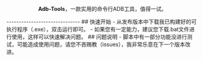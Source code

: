 <p align="center"><b>Adb-Tools</b>，一款实用的命令行ADB工具，值得一试。</p>
------------------------------
## 快速开始
- 从发布版本中下载我已构建好的可执行程序（.exe），双击运行即可。
- 如果您有一定能力，建议您下载.bat文件进行使用，这样可以快速解决问题。
## 问题说明
- 脚本中有一部分功能没进行测试，可能造成使用问题，请您不吝赐教（issues），我非常乐意在下一个版本改进。